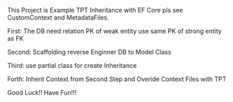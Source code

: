 This Project is Example TPT Inheritance with EF Core pls see CustomContext and MetadataFiles.

First: The DB need relation PK of weak entity use same PK of strong entity as FK

Second: Scaffolding reverse Enginner DB to Model Class

Third: use partial class for create Inheritance

Forth: Inherit Context from Second Step and Overide Context Files with TPT

Good Luck!! Have Fun!!!

